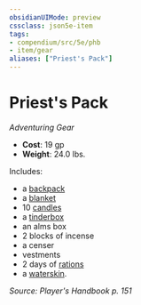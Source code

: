 ```yaml
---
obsidianUIMode: preview
cssclass: json5e-item
tags:
- compendium/src/5e/phb
- item/gear
aliases: ["Priest's Pack"]
---
```

# Priest's Pack
*Adventuring Gear*  

- **Cost**: 19 gp
- **Weight**: 24.0 lbs.

Includes:

- a [backpack](/compendium/items/backpack.md)  
- a [blanket](/compendium/items/blanket.md)  
- 10 [candles](/compendium/items/candle.md)  
- a [tinderbox](/compendium/items/tinderbox.md)  
- an alms box  
- 2 blocks of incense  
- a censer  
- vestments  
- 2 days of [rations](/compendium/items/rations-1-day.md)  
- a [waterskin](/compendium/items/waterskin.md).  

*Source: Player's Handbook p. 151*